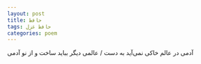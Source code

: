 ```yaml
---
layout: post
title: حافظ
tags: حافظ غزل
categories: poem
---
```


آدمی در عالم خاکی نمی‌آید به دست / عالمی دیگر بباید ساخت و از نو آدمی
